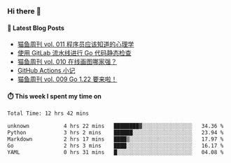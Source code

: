 ### Hi there 👋


#### 📖 Latest Blog Posts
<!-- BLOG-POST-LIST:START -->
- [猫鱼周刊 vol. 011 程序员应该知道的心理学](https://ameow.xyz/archives/weekly-011)
- [使用 GitLab 流水线进行 Go 代码静态检查](https://ameow.xyz/archives/gitlab-golang-ci-lint)
- [猫鱼周刊 vol. 010 在线画图哪家强？](https://ameow.xyz/archives/weekly-010)
- [GitHub Actions 小记](https://ameow.xyz/archives/github-actions)
- [猫鱼周刊 vol. 009 Go 1.22 要来啦！](https://ameow.xyz/archives/weekly-009)
<!-- BLOG-POST-LIST:END -->

#### ⏱️ This week I spent my time on
<!--START_SECTION:waka-->

```txt
Total Time: 12 hrs 42 mins

unknown           4 hrs 22 mins   ████████▓░░░░░░░░░░░░░░░░   34.36 %
Python            3 hrs 2 mins    ██████░░░░░░░░░░░░░░░░░░░   23.94 %
Markdown          2 hrs 17 mins   ████▒░░░░░░░░░░░░░░░░░░░░   17.97 %
Go                2 hrs 3 mins    ████░░░░░░░░░░░░░░░░░░░░░   16.17 %
YAML              0 hrs 31 mins   █░░░░░░░░░░░░░░░░░░░░░░░░   04.08 %
```

<!--END_SECTION:waka-->

<!--
**LeslieLeung/LeslieLeung** is a ✨ _special_ ✨ repository because its `README.md` (this file) appears on your GitHub profile.

Here are some ideas to get you started:

- 🔭 I’m currently working on ...
- 🌱 I’m currently learning ...
- 👯 I’m looking to collaborate on ...
- 🤔 I’m looking for help with ...
- 💬 Ask me about ...
- 📫 How to reach me: ...
- 😄 Pronouns: ...
- ⚡ Fun fact: ...
-->
